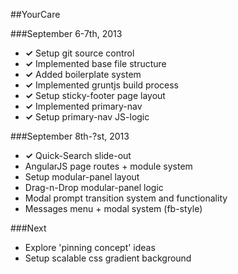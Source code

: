 ##YourCare

###September 6-7th, 2013
* **✓** Setup git source control
* **✓** Implemented base file structure
* **✓** Added boilerplate system
* **✓** Implemented gruntjs build process
* **✓** Setup sticky-footer page layout
* **✓** Implemented primary-nav
* **✓** Setup primary-nav JS-logic

###September 8th-?st, 2013
* **✓** Quick-Search slide-out
* AngularJS page routes + module system
* Setup modular-panel layout
* Drag-n-Drop modular-panel logic
* Modal prompt transition system and functionality
* Messages menu + modal system (fb-style)


###Next
* Explore 'pinning concept' ideas
* Setup scalable css gradient background

